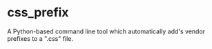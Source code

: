 # css_prefix
A Python-based command line tool which automatically add's vendor prefixes to a ".css" file.
